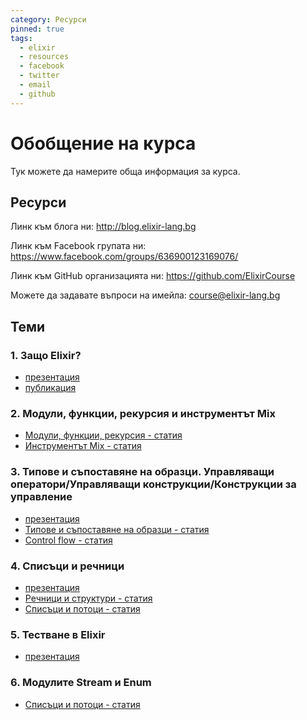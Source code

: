 ```yaml
---
category: Ресурси
pinned: true
tags:
  - elixir
  - resources
  - facebook
  - twitter
  - email
  - github
---
```


# Обобщение на курса

Тук можете да намерите обща информация за курса.

## Ресурси

Линк към блога ни: <http://blog.elixir-lang.bg>

Линк към Facebook групата ни: <https://www.facebook.com/groups/636900123169076/>

Линк към GitHub организацията ни: <https://github.com/ElixirCourse>

Можете да задавате въпроси на имейла: [course@elixir-lang.bg](mailto:course@elixir-lang.bg)

## Теми

### 1. Защо Elixir?

- [презентация](https://gitpitch.com/ElixirCourse/welcome_presentation_2018)
- [публикация](https://elixir-lang.bg/materials/posts/why_elixir)

### 2. Модули, функции, рекурсия и инструментът Mix

- [Модули, функции, рекурсия - статия](https://elixir-lang.bg/archive/posts/modules_functions_recursion)
- [Инструментът Mix - статия](https://github.com/ElixirCourse/blog/blob/master/materials/mix_tool.md)

### 3. Типове и съпоставяне на образци. Управляващи оператори/Управляващи конструкции/Конструкции за управление

- [презентация](https://gitpitch.com/ElixirCourse/pattern_matching_and_other_things)
- [Типове и съпоставяне на образци - статия](https://elixir-lang.bg/archive/posts/pattern_matching_types_and_basics)
- [Control flow - статия](https://elixir-lang.bg/archive/posts/control_flow)

### 4. Списъци и речници

- [презентация](https://gitpitch.com/ElixirCourse/lists-maps/master)
- [Речници и структури - статия](https://elixir-lang.bg/archive/posts/maps_structs)
- [Списъци и потоци - статия](https://elixir-lang.bg/archive/posts/lists_streams_recursion)

### 5. Тестване в Elixir

- [презентация](https://gitpitch.com/ElixirCourse/testing-presentation/master)

### 6. Модулите Stream и Enum

- [Списъци и потоци - статия](https://elixir-lang.bg/archive/posts/lists_streams_recursion)